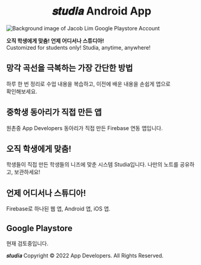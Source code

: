 # <center>𝒔𝒕𝒖𝒅𝒊𝒂 Android App</center>

![Background image of Jacob Lim Google Playstore Account](https://play-lh.googleusercontent.com/jGPB7MySKjn6nALQH6mpvkWASBjCMPfTRaUmgHDTw36rBxnMv_yXzsxfp9AAb1p2X4I=w3840-h2160-rw)

**오직 학생에게 맞춤! 언제 어디서나 스튜디아!**  
Customized for students only! Studia, anytime, anywhere!
  
##  망각 곡선을 극복하는 가장 간단한 방법
하루 한 번 정리로 수업 내용을 복습하고, 이전에 배운 내용을 손쉽게 앱으로  
확인해보세요.  
  
## 중학생 동아리가 직접 만든 앱
원촌중 App Developers 동아리가 직접 만든 Firebase 연동 앱입니다.  
  
## 오직 학생에게 맞춤!
학생들이 직접 만든 학생들의 니즈에 맞춘 시스템 Studia입니다. 나만의 노트를 공유하고, 보관하세요!  
  
## 언제 어디서나 스튜디아!
Firebase로 하나된 웹 앱, Android 앱, iOS 앱.  
  
## Google Playstore
현재 검토중입니다.

𝒔𝒕𝒖𝒅𝒊𝒂
Copyright © 2022 App Developers.
All Rights Reserved.